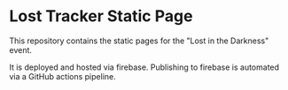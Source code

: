 # Lost Tracker Static Page

This repository contains the static pages for the "Lost in the Darkness" event.

It is deployed and hosted via firebase. Publishing to firebase is automated
via a GitHub actions pipeline.

